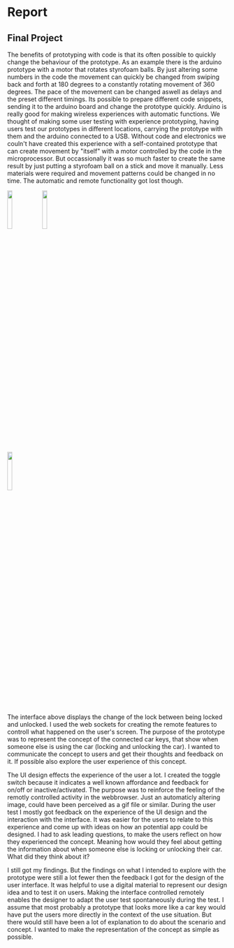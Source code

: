 # Report
## Final Project 
The benefits of prototyping with code is that its often possible to quickly change the behaviour of the prototype. As an example there is the arduino prototype with a motor that rotates styrofoam balls. By just altering some numbers in the code the movement can quickly be changed from swiping back and forth at 180 degrees to a constantly rotating movement of 360 degrees. The pace of the movement can be changed aswell as delays and the preset different timings. Its possible to prepare different code snippets, sending it to the arduino board and change the prototype quickly. Arduino is really good for making wireless experiences with automatic functions. We thought of making some user testing with experience prototyping, having users test our prototypes in different locations, carrying the prototype with them and the arduino connected to a USB. Without code and electronics we couln't have created this experience with a self-contained prototype that can create movement by "itself" with a motor controlled by the code in the microprocessor. But occassionally it was so much faster to create the same result by just putting a styrofoam ball on a stick and move it manually. Less materials were required and movement patterns could be changed in no time. The automatic and remote functionality got lost though.

<img src="https://user-images.githubusercontent.com/35526741/37828627-5757b622-2e9c-11e8-8eb1-bc7f53f57b32.gif" width="15%"></img> <img src="https://user-images.githubusercontent.com/35526741/37828629-5b5aea0a-2e9c-11e8-836b-fa93666f37a5.gif" width="15%"> </img> 


<img src="https://user-images.githubusercontent.com/35526741/37828862-2ae9c778-2e9d-11e8-8ea9-4d4d43a3b241.png" width="15%"></img> 

The interface above displays the change of the lock between being locked and unlocked. I used the web sockets for creating the remote features to controll
what happened on the user's screen. The purpose of the prototype
was to represent the concept of the connected car keys, that show when someone else is using the car (locking and unlocking the car). I wanted to communicate the concept to users and get their thoughts and feedback on it. If possible also explore the user experience of this concept.

The UI design effects the experience of the user a lot. I created the toggle switch because it indicates a well known affordance and feedback for on/off or inactive/activated. The purpose was to reinforce the feeling of the remotly controlled activity in the webbrowser. Just an automaticly altering image, could have been perceived as a gif file or similar. During the user test I mostly got feedback on the experience of the UI design and the interaction with the interface. It was easier for the users to relate to this experience and come up with ideas on how an potential app could be designed. I had to ask leading questions, to make the users reflect on how they experienced the concept. Meaning how would they feel about getting the information about when someone else is locking or unlocking their car. What did they think about it? 

I still got my findings. But the findings on what I intended to explore with the prototype were still a lot fewer then the feedback I got for the design of the user interface. It was helpful to use a digital material to represent our design idea and to test it on users. Making the interface controlled remotely enables the designer to adapt the user test spontaneously during the test. I assume that most probably a prototype that looks more like a car key would have put the users more directly in the context of the use situation. But there would still have been a lot of explanation to do about the scenario and concept. I wanted to make the representation of the concept as simple as possible.
